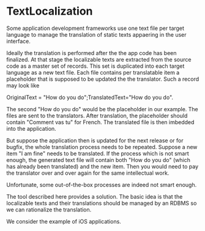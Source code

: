# TextLocalization
Some application development frameworks use one text file per target language to manage the translation of static texts appaering in the user interface.

Ideally the translation is performed after the the app code has been finalized. At that stage the localizable texts are extracted from the source code as a master set of records. This set is duplicated into each target language as a new text file. Each file contains per translatable item a placeholder that is supposed to be updated the the translator. Such a record may look like

OriginalText = "How do you do";TranslatedText="How do you do".

The second "How do you do" would be the placeholder in our example. The files are sent to the translators. After translation, the placeholder should contain "Comment vas tu" for French. The translated file is then imbedded into the application.

But suppose the application then is updated for the next release or for bugfix, the whole translation process needs to be repeated. Suppose a new item "I am fine" needs to be translated. If the process which is not smart enough, the generated text file will contain both "How do you do" (which has already been translated) and the new item. Then you would need to pay the translator over and over again for the same intellectual work.

Unfortunate, some out-of-the-box processes are indeed not smart enough. 

The tool described here provides a solution. The basic idea is that the localizable texts and their translations should be managed by an RDBMS so we can rationalize the translation. 

We consider the example of iOS applications. 
